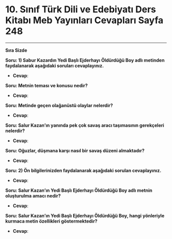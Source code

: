 # 10. Sınıf Türk Dili ve Edebiyatı Ders Kitabı Meb Yayınları Cevapları Sayfa 248

---

**Sıra Sizde**

**Soru: 1) Sabur Kazardın Yedi Başlı Ejderhayı Öldürdüğü Boy adlı metinden faydalanarak aşağıdaki soruları cevaplayınız.**

-   **Cevap**:

**Soru: Metnin teması ve konusu nedir?**

-   **Cevap**:

**Soru: Metinde geçen olağanüstü olaylar nelerdir?**

-   **Cevap**:

**Soru: Salur Kazan’ın yanında pek çok savaş aracı taşımasının gerekçeleri nelerdir?**

-   **Cevap**:

**Soru: Oğuzlar, düşmana karşı nasıl bir savaş düzeni almaktadır?**

-   **Cevap**:

**Soru: 2) Ön bilgilerinizden faydalanarak aşağıdaki sorulan cevaplayınız.**

-   **Cevap**:

**Soru: Salur Kazan’ın Yedi Başlı Ejderhayı Öldürdüğü Boy adlı metnin oluşturulma amacı nedir?**

-   **Cevap**:

**Soru: Salur Kazan’ın Yedi Başlı Ejderhayı Öldürdüğü Boy, hangi yönleriyle kurmaca metin özellikleri göstermektedir?**

-   **Cevap**: